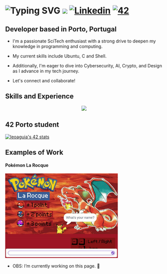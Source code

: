 <div align="left">
  
# <div align="left"> ![Typing SVG](https://readme-typing-svg.demolab.com?font=Ubuntu+Mono&weight=100&size=30&letterSpacing=&duration=500&pause=5000&color=27b622&vCenter=true&width=435&lines=%24%3E+Hi,+I'm+Leo+La+Rocque!) ![](https://github.com/larocquel/larocquel/blob/main/matrix.gif)</a> [![Linkedin](https://img.shields.io/badge/LinkedIn-0077B5?style=flat-square&logo=linkedin&logoColor=white)](https://www.linkedin.com/in/leonardo-la-rocque-b7385a1b2/) <a href='https://profile.intra.42.fr/users/leoaguia' target="_blank"><img alt='42' src='https://img.shields.io/badge/Porto-100000?style=flat-square&logo=42&logoColor=white&labelColor=000000&color=000000'/></a> </div> <a href="#" style="pointer-events: none;"> <a href="#" style="pointer-events: none;"></a>

## Developer based in Porto, Portugal

* I'm a passionate SciTech enthusiast with a strong drive to deepen my knowledge in programming and computing.

* My current skills include Ubuntu, C and Shell.

* Additionally, I'm eager to dive into Cybersecurity, AI, Crypto, and Design as I advance in my tech journey.

* Let's connect and collaborate!

## Skills and Experience
<p align="center">
  <a href="https://skillicons.dev">
    <img src="https://skillicons.dev/icons?i=linux,bash,c,vscode,vim,git,github" />
  </a>
</p>

## 42 Porto student
<p align="left">
  <a href="https://github.com/oakoudad/badge42"><img src="https://badge.mediaplus.ma/greenbinary/leoaguia" width="420" alt="leoaguia's 42 stats" /></a>
</p>

## Examples of Work
#### Pokémon La Rocque 
<div align="left">
  <a href="https://scratch.mit.edu/projects/961123940/" target="_blank">
    <img src="https://github.com/larocquel/larocquel/blob/main/pokemonlarocque.gif" width="360">
  </a>
</div>

- OBS: I’m currently working on this page. 🔭 
